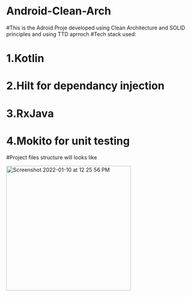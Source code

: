 # Android-Clean-Arch

#This is the Adroid Proje developed using Clean Architecture and SOLID principles and using TTD aprroch
#Tech stack used: 
# 1.Kotlin
# 2.Hilt for dependancy injection 
# 3.RxJava
# 4.Mokito for unit testing 

#Project files structure will looks like


 
<img width="332" alt="Screenshot 2022-01-10 at 12 25 56 PM" src="https://user-images.githubusercontent.com/86756969/148727978-cfe9736a-0443-4221-be8d-ce03ceecab35.png">
